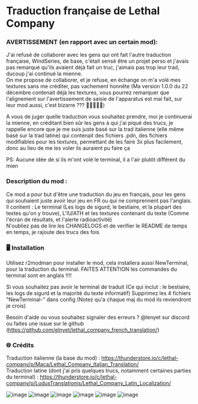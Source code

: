 # Traduction française de Lethal Company

### AVERTISSEMENT (en rapport avec un certain mod):

J'ai refusé de collaborer avec les gens qui ont fait l'autre traduction française, WindSeries, de base, c'était sensé être un projet perso et j'avais pas remarqué qu'ils avaient déjà fait un truc, j'aimais pas trop leur trad, ducoup j'ai continué la mienne. <br />
On me propose de collaborer, et je refuse, en échange on m'a volé mes textures sans me créditer, pas vachement honnête (Ma version 1.0.0 du 22 décembre contenait déjà les textures, vous pourrez remarquer que l'alignement sur l'avertissement de saisie de l'apparatus est mal fait, sur leur mod aussi, c'est bizarre ??? 🥶🥶🥶🥶🥶) <br />

A vous de juger quelle traduction vous souhaitez prendre, moi je continuerai la mienne, en créditant bien sûr les gens à qui j'ai piqué des trucs, je rappelle encore que je me suis juste basé sur la trad italienne (elle même basé sur la trad latine) qui contenait des fichiers .pdn, des fichiers modifiables pour les textures, permettant de les faire 3x plus facilement, donc au lieu de me les voler ils auraient pu faire ça <br />

PS: Aucune idée de si ils m'ont volé le terminal, il a l'air plutôt différent du mien  <br />

### Description du mod :

Ce mod a pour but d'être une traduction du jeu en français, pour les gens qui souhaient juste avoir leur jeu en FR ou qui ne comprennent pas l'anglais.  <br />
Il contient : Le terminal (Les logs de sigurd, le bestiaire, et la plupart des textes qu'on y trouve), L'IU/ATH et les textures contenant du texte (Comme l'écran de résultats, et l'alerte radioactivité)  <br />
N'oubliez pas de lire les CHANGELOGS et de verifier le README de temps en temps, je rajoute des trucs des fois  <br />

### 🖥️ Installation

Utilisez r2modman pour installer le mod, cela installera aussi NewTerminal, pour la traduction du terminal. FAITES ATTENTION les commandes du terminal sont en anglais !!!!  <br />

Si vous souhaitez pas avoir le terminal de traduit (Ce qui inclut : le bestiaire, les logs de sigurd et la majorité du texte informatif) Supprimez les 4 fichiers "NewTerminal-" dans config (Notez qu'a chaque maj du mod ils reviendront je crois) <br />

Besoin d'aide ou vous souhaitez signaler des erreurs ? @lenyet sur discord ou faites une issue sur le github (https://github.com/elnyet/lethal_company_french_translation/)

### 🌐 Crédits

Traduction italienne (la base du mod) : https://thunderstore.io/c/lethal-company/p/Maca/Lethal_Company_Italian_Translation/  <br />
Traduction latine (dont j'ai pris quelques trucs, notamment certaines parties du terminal) : https://thunderstore.io/c/lethal-company/p/LudusTranslationis/Lethal_Company_Latin_Localization/  <br />


![image](https://github.com/elnyet/lethal_company_french_translation/assets/153497028/db25d22a-0a31-4d22-89b3-efeada85ffe9)
![image](https://github.com/elnyet/lethal_company_french_translation/assets/153497028/84504ad2-429c-4258-9f3c-ce2d4cc81e30)
![image](https://github.com/elnyet/lethal_company_french_translation/assets/153497028/9f0054b0-af4d-4114-b961-8c13a6744e5c)
![image](https://github.com/elnyet/lethal_company_french_translation/assets/153497028/d6c8b9c7-7ce1-4909-a086-c0b5ec7c6ad3)
![image](https://github.com/elnyet/lethal_company_french_translation/assets/153497028/93662d0a-3139-4064-9ecd-941d19dc6ed6)
![image](https://github.com/elnyet/lethal_company_french_translation/assets/153497028/41fadd7b-309b-41f1-a4f8-981f1cd1c22e)








